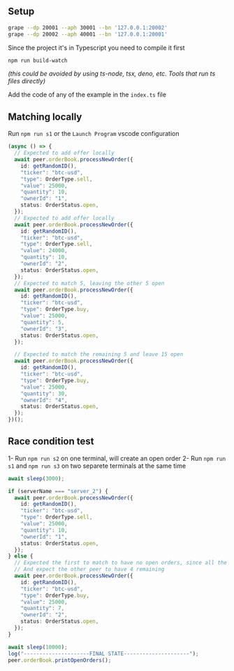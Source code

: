 ## Setup

```sh
grape --dp 20001 --aph 30001 --bn '127.0.0.1:20002'
grape --dp 20002 --aph 40001 --bn '127.0.0.1:20001'
```

Since the project it's in Typescript you need to compile it first

```sh
npm run build-watch
```

_(this could be avoided by using ts-node, tsx, deno, etc. Tools that run ts files directly)_

Add the code of any of the example in the `index.ts` file

## Matching locally

Run `npm run s1` or the `Launch Program` vscode configuration

```ts
(async () => {
  // Expected to add offer locally
  await peer.orderBook.processNewOrder({
    id: getRandomID(),
    "ticker": "btc-usd",
    "type": OrderType.sell,
    "value": 25000,
    "quantity": 10,
    "ownerId": "1",
    status: OrderStatus.open,
  });
  // Expected to add offer locally
  await peer.orderBook.processNewOrder({
    id: getRandomID(),
    "ticker": "btc-usd",
    "type": OrderType.sell,
    "value": 24000,
    "quantity": 10,
    "ownerId": "2",
    status: OrderStatus.open,
  });
  // Expected to match 5, leaving the other 5 open
  await peer.orderBook.processNewOrder({
    id: getRandomID(),
    "ticker": "btc-usd",
    "type": OrderType.buy,
    "value": 25000,
    "quantity": 5,
    "ownerId": "3",
    status: OrderStatus.open,
  });

  // Expected to match the remaining 5 and leave 15 open
  await peer.orderBook.processNewOrder({
    id: getRandomID(),
    "ticker": "btc-usd",
    "type": OrderType.buy,
    "value": 25000,
    "quantity": 30,
    "ownerId": "4",
    status: OrderStatus.open,
  });
})();
```

## Race condition test

1- Run `npm run s2` on one terminal, will create an open order 2- Run `npm run s1` and `npm run s3` on two separete terminals at the same time

```ts
await sleep(3000);

if (serverName === "server_2") {
  await peer.orderBook.processNewOrder({
    id: getRandomID(),
    "ticker": "btc-usd",
    "type": OrderType.sell,
    "value": 25000,
    "quantity": 10,
    "ownerId": "1",
    status: OrderStatus.open,
  });
} else {
  // Expected the first to match to have no open orders, since all the 3 got match
  // And expect the other peer to have 4 remaining
  await peer.orderBook.processNewOrder({
    id: getRandomID(),
    "ticker": "btc-usd",
    "type": OrderType.buy,
    "value": 25000,
    "quantity": 7,
    "ownerId": "2",
    status: OrderStatus.open,
  });
}

await sleep(10000);
log("---------------------FINAL STATE---------------------");
peer.orderBook.printOpenOrders();
```
